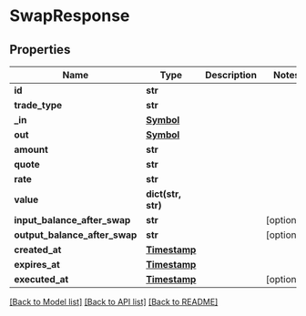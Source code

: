 # SwapResponse

## Properties
Name | Type | Description | Notes
------------ | ------------- | ------------- | -------------
**id** | **str** |  | 
**trade_type** | **str** |  | 
**_in** | [**Symbol**](Symbol.md) |  | 
**out** | [**Symbol**](Symbol.md) |  | 
**amount** | **str** |  | 
**quote** | **str** |  | 
**rate** | **str** |  | 
**value** | **dict(str, str)** |  | 
**input_balance_after_swap** | **str** |  | [optional] 
**output_balance_after_swap** | **str** |  | [optional] 
**created_at** | [**Timestamp**](Timestamp.md) |  | 
**expires_at** | [**Timestamp**](Timestamp.md) |  | 
**executed_at** | [**Timestamp**](Timestamp.md) |  | [optional] 

[[Back to Model list]](../README.md#documentation-for-models) [[Back to API list]](../README.md#documentation-for-api-endpoints) [[Back to README]](../README.md)


